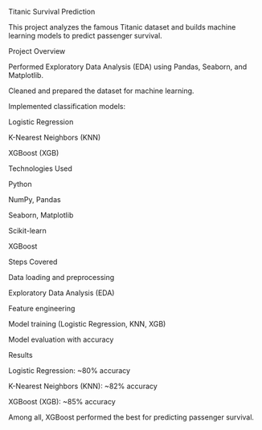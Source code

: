 Titanic Survival Prediction

This project analyzes the famous Titanic dataset and builds machine learning models to predict passenger survival.

Project Overview

Performed Exploratory Data Analysis (EDA) using Pandas, Seaborn, and Matplotlib.

Cleaned and prepared the dataset for machine learning.

Implemented classification models:

Logistic Regression

K-Nearest Neighbors (KNN)

XGBoost (XGB)

Technologies Used

Python

NumPy, Pandas

Seaborn, Matplotlib

Scikit-learn

XGBoost

Steps Covered

Data loading and preprocessing

Exploratory Data Analysis (EDA)

Feature engineering

Model training (Logistic Regression, KNN, XGB)

Model evaluation with accuracy

Results

Logistic Regression: ~80% accuracy

K-Nearest Neighbors (KNN): ~82% accuracy

XGBoost (XGB): ~85% accuracy

Among all, XGBoost performed the best for predicting passenger survival.
